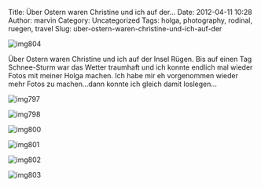 Title: Über Ostern waren Christine und ich auf der...
Date: 2012-04-11 10:28
Author: marvin
Category: Uncategorized
Tags: holga, photography, rodinal, ruegen, travel
Slug: uber-ostern-waren-christine-und-ich-auf-der

![img804]({static}/images/7067252991_336518572b_b.jpg)

Über Ostern waren Christine und ich auf der Insel Rügen. Bis auf einen
Tag Schnee-Sturm war das Wetter traumhaft und ich konnte endlich mal
wieder Fotos mit meiner Holga machen. Ich habe mir eh vorgenommen wieder
mehr Fotos zu machen...dann konnte ich gleich damit loslegen...

![img797]({static}/images/6921176302_c6caa9df27_b.jpg)

![img798]({static}/images/7067255663_777211ea0d_b.jpg)

![img800]({static}/images/6921175258_db11ca5f70_b.jpg)

![img801]({static}/images/7067254671_e97afdd5e7_b.jpg)

![img802]({static}/images/7067254183_2b63dd20ce_b.jpg)

![img803]({static}/images/6921173946_493635bd9c_b.jpg)

